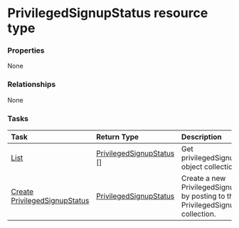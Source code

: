 # PrivilegedSignupStatus resource type



### Properties
None

### Relationships
None


### Tasks

| Task		   | Return Type	|Description|
|:---------------|:--------|:----------|
|[List](../api/privilegedsignupstatus_list.md) | [PrivilegedSignupStatus](privilegedsignupstatus.md) [] |Get privilegedSignupStatus object collection. |
|[Create PrivilegedSignupStatus](../api/privilegedsignupstatus_post_privilegedsignupstatus.md) |[PrivilegedSignupStatus](privilegedsignupstatus.md)| Create a new PrivilegedSignupStatus by posting to the PrivilegedSignupStatus collection.|

<!-- uuid: 4eb442c9-4c38-4532-bdff-7dc050aec93b
2015-10-16 21:11:01 UTC -->
<!-- {
  "type": "#page.annotation",
  "description": "PrivilegedSignupStatus resource",
  "keywords": "",
  "section": "documentation",
  "tocPath": ""
}-->